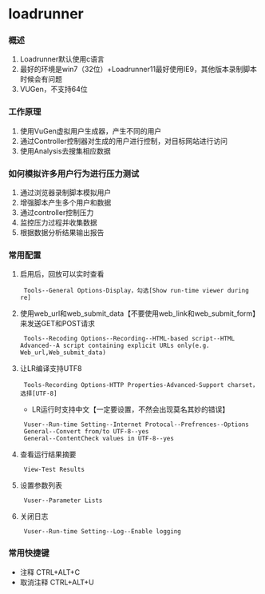 # loadrunner
### 概述
1. Loadrunner默认使用c语言
2. 最好的环境是win7（32位）+Loadrunner11最好使用IE9，其他版本录制脚本时候会有问题
3. VUGen，不支持64位
### 工作原理
1. 使用VuGen虚拟用户生成器，产生不同的用户
2. 通过Controller控制器对生成的用户进行控制，对目标网站进行访问
3. 使用Analysis去搜集相应数据
### 如何模拟许多用户行为进行压力测试
1. 通过浏览器录制脚本模拟用户
2. 增强脚本产生多个用户和数据
3. 通过controller控制压力
4. 监控压力过程并收集数据
5. 根据数据分析结果输出报告

### 常用配置
1. 启用后，回放可以实时查看
   ```
    Tools--General Options-Display，勾选[Show run-time viewer during re]
   ```
2. 使用web_url和web_submit_data【不要使用web_link和web_submit_form】来发送GET和POST请求
   ```
    Tools--Recoding Options--Recording--HTML-based script--HTML Advanced--A script containing explicit URLs only(e.g. Web_url,Web_submit_data)
   ```
3. 让LR编译支持UTF8
   ```
    Tools-Recording Options-HTTP Properties-Advanced-Support charset，选择[UTF-8]
   ```
   * LR运行时支持中文【一定要设置，不然会出现莫名其妙的错误】
   ```
    Vuser--Run-time Setting--Internet Protocal--Prefrences--Options
    General--Convert from/to UTF-8--yes
    General--ContentCheck values in UTF-8--yes
   ```

4. 查看运行结果摘要
   ```
    View-Test Results
   ```
5. 设置参数列表
   ```
    Vuser--Parameter Lists
   ```
6. 关闭日志
   ```
    Vuser--Run-time Setting--Log--Enable logging
   ```
### 常用快捷键
* 注释 CTRL+ALT+C
* 取消注释 CTRL+ALT+U


